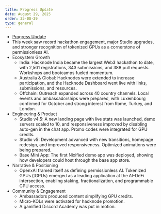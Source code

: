 ```yaml
---
title: Progress Update
date: August 29, 2025
order: 25-08-29
type: general
---
```


- [Progress Update](https://medium.com/openxai/openxai-progress-update-on-august-29-2025-71eb6dca9a34)
- This week saw record hackathon engagement, major Studio upgrades, and stronger recognition of tokenized GPUs as a cornerstone of permissionless AI.
- Ecosystem Growth
  - India: Hacknode India became the largest Web3 hackathon to date, with 2,501 registrations, 343 submissions, and 388 pull requests. Workshops and bootcamps fueled momentum.
  - Australia & Global: Hacknodes were extended to increase participation, and the Hacknode Dashboard went live with links, submissions, and resources.
  - Offchain: Outreach expanded across 40 country channels. Local events and ambassadorships were prepared, with Luxembourg confirmed for October and strong interest from Rome, Turkey, and London.
- Engineering & Product
  - Studio v4.5: A new landing page with live stats was launched, demo servers scaled to 10, and responsiveness improved by disabling auto-gen in the chat app. Promo codes were integrated for GPU credits.
  - Studio v5: Development advanced with new transitions, homepage redesign, and improved responsiveness. Optimized animations were being prepared.
  - Base Mini App: The first Nixified demo app was deployed, showing how developers could host through the base app store.
- Narrative & Positioning
  - OpenxAI framed itself as defining permissionless AI. Tokenized GPUs (tGPUs) emerged as a leading application at the AI-DeFi intersection, enabling staking, fractionalization, and programmable GPU access.
- Community & Engagement
  - Ambassadors produced content simplifying GPU credits.
  - Micro-KOLs were activated for hacknode promotion.
  - A gamified Discord Academy was put in motion.
